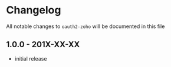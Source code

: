# Changelog

All notable changes to `oauth2-zoho` will be documented in this file

## 1.0.0 - 201X-XX-XX

- initial release
